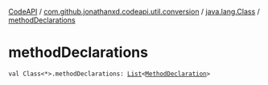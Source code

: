[CodeAPI](../../index.md) / [com.github.jonathanxd.codeapi.util.conversion](../index.md) / [java.lang.Class](index.md) / [methodDeclarations](.)

# methodDeclarations

`val Class<*>.methodDeclarations: `[`List`](https://kotlinlang.org/api/latest/jvm/stdlib/kotlin.collections/-list/index.html)`<`[`MethodDeclaration`](../../com.github.jonathanxd.codeapi.base/-method-declaration/index.md)`>`